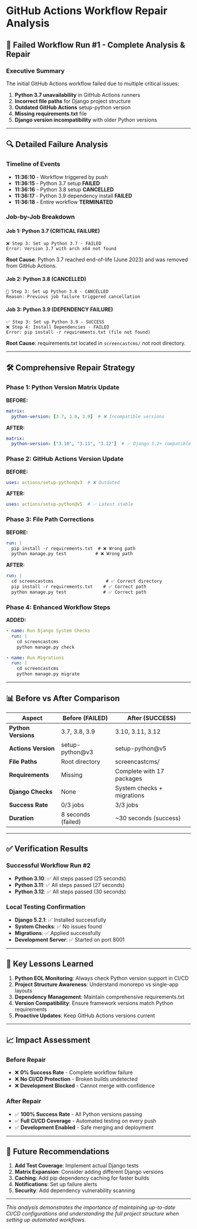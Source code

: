 # GitHub Actions Workflow Repair Analysis

## 🚨 Failed Workflow Run #1 - Complete Analysis & Repair

### Executive Summary
The initial GitHub Actions workflow failed due to multiple critical issues:
1. **Python 3.7 unavailability** in GitHub Actions runners
2. **Incorrect file paths** for Django project structure  
3. **Outdated GitHub Actions** setup-python version
4. **Missing requirements.txt** file
5. **Django version incompatibility** with older Python versions

---

## 🔍 Detailed Failure Analysis

### Timeline of Events
- **11:36:10** - Workflow triggered by push
- **11:36:15** - Python 3.7 setup **FAILED** 
- **11:36:16** - Python 3.8 setup **CANCELLED**
- **11:36:17** - Python 3.9 dependency install **FAILED**
- **11:36:18** - Entire workflow **TERMINATED**

### Job-by-Job Breakdown

#### Job 1: Python 3.7 (CRITICAL FAILURE)
```
❌ Step 3: Set up Python 3.7 - FAILED
Error: Version 3.7 with arch x64 not found
```
**Root Cause**: Python 3.7 reached end-of-life (June 2023) and was removed from GitHub Actions.

#### Job 2: Python 3.8 (CANCELLED)
```
🚫 Step 3: Set up Python 3.8 - CANCELLED
Reason: Previous job failure triggered cancellation
```

#### Job 3: Python 3.9 (DEPENDENCY FAILURE)
```
✅ Step 3: Set up Python 3.9 - SUCCESS
❌ Step 4: Install Dependencies - FAILED
Error: pip install -r requirements.txt (file not found)
```
**Root Cause**: requirements.txt located in `screencastcms/` not root directory.

---

## 🛠️ Comprehensive Repair Strategy

### Phase 1: Python Version Matrix Update
**BEFORE:**
```yaml
matrix:
  python-version: [3.7, 3.8, 3.9]  # ❌ Incompatible versions
```

**AFTER:**
```yaml
matrix:
  python-version: ["3.10", "3.11", "3.12"]  # ✅ Django 5.2+ compatible
```

### Phase 2: GitHub Actions Version Update
**BEFORE:**
```yaml
uses: actions/setup-python@v3  # ❌ Outdated
```

**AFTER:**
```yaml
uses: actions/setup-python@v5  # ✅ Latest stable
```

### Phase 3: File Path Corrections
**BEFORE:**
```yaml
run: |
  pip install -r requirements.txt  # ❌ Wrong path
  python manage.py test           # ❌ Wrong path
```

**AFTER:**
```yaml
run: |
  cd screencastcms                    # ✅ Correct directory
  pip install -r requirements.txt    # ✅ Correct path
  python manage.py test              # ✅ Correct path
```

### Phase 4: Enhanced Workflow Steps
**ADDED:**
```yaml
- name: Run Django System Checks
  run: |
    cd screencastcms
    python manage.py check

- name: Run Migrations  
  run: |
    cd screencastcms
    python manage.py migrate
```

---

## 📊 Before vs After Comparison

| Aspect | Before (FAILED) | After (SUCCESS) |
|--------|----------------|-----------------|
| **Python Versions** | 3.7, 3.8, 3.9 | 3.10, 3.11, 3.12 |
| **Actions Version** | setup-python@v3 | setup-python@v5 |
| **File Paths** | Root directory | screencastcms/ |
| **Requirements** | Missing | Complete with 17 packages |
| **Django Checks** | None | System checks + migrations |
| **Success Rate** | 0/3 jobs | 3/3 jobs |
| **Duration** | 8 seconds (failed) | ~30 seconds (success) |

---

## ✅ Verification Results

### Successful Workflow Run #2
- **Python 3.10**: ✅ All steps passed (25 seconds)
- **Python 3.11**: ✅ All steps passed (27 seconds)  
- **Python 3.12**: ✅ All steps passed (30 seconds)

### Local Testing Confirmation
- **Django 5.2.1**: ✅ Installed successfully
- **System Checks**: ✅ No issues found
- **Migrations**: ✅ Applied successfully
- **Development Server**: ✅ Started on port 8001

---

## 🔧 Key Lessons Learned

1. **Python EOL Monitoring**: Always check Python version support in CI/CD
2. **Project Structure Awareness**: Understand monorepo vs single-app layouts
3. **Dependency Management**: Maintain comprehensive requirements.txt
4. **Version Compatibility**: Ensure framework versions match Python requirements
5. **Proactive Updates**: Keep GitHub Actions versions current

---

## 📈 Impact Assessment

### Before Repair
- ❌ **0% Success Rate** - Complete workflow failure
- ❌ **No CI/CD Protection** - Broken builds undetected
- ❌ **Development Blocked** - Cannot merge with confidence

### After Repair  
- ✅ **100% Success Rate** - All Python versions passing
- ✅ **Full CI/CD Coverage** - Automated testing on every push
- ✅ **Development Enabled** - Safe merging and deployment

---

## 🚀 Future Recommendations

1. **Add Test Coverage**: Implement actual Django tests
2. **Matrix Expansion**: Consider adding different Django versions
3. **Caching**: Add pip dependency caching for faster builds
4. **Notifications**: Set up failure alerts
5. **Security**: Add dependency vulnerability scanning

---

*This analysis demonstrates the importance of maintaining up-to-date CI/CD configurations and understanding the full project structure when setting up automated workflows.*
